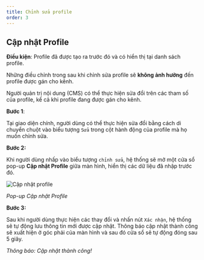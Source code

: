 ```yaml
---
title: Chỉnh sửa profile
order: 3
---
```


## Cập nhật Profile

**Điều kiện**: Profile đã được tạo ra trước đó và có hiển thị tại danh sách profile.

Những điều chỉnh trong sau khi chỉnh sửa profile sẽ **không ảnh hưởng** đến profile được gán cho kênh. 

Người quản trị nội dung (CMS) có thể thực hiện sửa đổi trên các tham số của profile, kể cả khi profile đang được gán cho kênh.

**Bước 1**:

Tại giao diện chính, người dùng có thể thực hiện sửa đổi bằng cách di chuyển chuột vào biểu tượng `Sửa` trong cột hành động của profile mà họ muốn chỉnh sửa.

**Bước 2:** 

Khi người dùng nhấp vào biểu tượng `chỉnh sửa`, hệ thống sẽ mở một cửa sổ pop-up **Cập nhật Profile** giữa màn hình, hiển thị các dữ liệu đã nhập trước đó.

![Cập nhật profile](/images/media-live/profile/update.PNG)

*Pop-up Cập nhật Profile*

**Bước 3:** 

Sau khi người dùng thực hiện các thay đổi và nhấn nút `Xác nhận`, hệ thống sẽ tự động lưu thông tin mới được cập nhật. Thông báo cập nhật thành công sẽ xuất hiện ở góc phải của màn hình và sau đó cửa sổ sẽ tự động đóng sau 5 giây.

<!-- ![]() -->

*Thông báo: Cập nhật thành công!*

